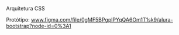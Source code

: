 Arquitetura CSS

Protótipo: www.figma.com/file/0gMF5BPgplPYqQA6Om1T1sk9/alura-bootstrap?node-id=0%3A1
